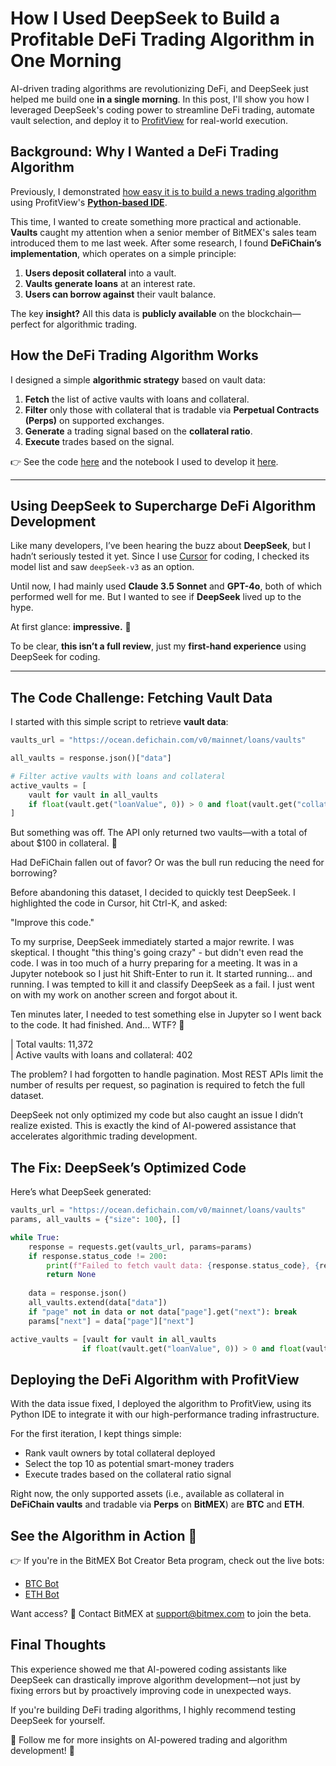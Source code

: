 # How I Used DeepSeek to Build a Profitable DeFi Trading Algorithm in One Morning

AI-driven trading algorithms are revolutionizing DeFi, and DeepSeek just helped me build one **in a single morning**. In this post, I'll show you how I leveraged DeepSeek's coding power to streamline DeFi trading, automate vault selection, and deploy it to [ProfitView](https://profitview.net) for real-world execution.

## Background: Why I Wanted a DeFi Trading Algorithm  

Previously, I demonstrated [how easy it is to build a news trading algorithm](https://profitview.net/blog/what-i-learned-when-building-an-ai-news-trading-bot) using ProfitView's [**Python-based IDE**](https://profitview.net/docs/trading/).  

This time, I wanted to create something more practical and actionable. **Vaults** caught my attention when a senior member of BitMEX's sales team introduced them to me last week. After some research, I found **DeFiChain’s implementation**, which operates on a simple principle:

1. **Users deposit collateral** into a vault.
2. **Vaults generate loans** at an interest rate.
3. **Users can borrow against** their vault balance.

The key **insight?** All this data is **publicly available** on the blockchain—perfect for algorithmic trading.

## How the DeFi Trading Algorithm Works  

I designed a simple **algorithmic strategy** based on vault data:

1. **Fetch** the list of active vaults with loans and collateral.
2. **Filter** only those with collateral that is tradable via **Perpetual Contracts (Perps)** on supported exchanges.
3. **Generate** a trading signal based on the **collateral ratio**.
4. **Execute** trades based on the signal.

👉 See the code [here](/src/VaultFollow.py) and the notebook I used to develop it [here](/src/vault-face.ipynb).

---

## Using DeepSeek to Supercharge DeFi Algorithm Development  

Like many developers, I’ve been hearing the buzz about **DeepSeek**, but I hadn’t seriously tested it yet. Since I use [Cursor](https://www.cursor.com/) for coding, I checked its model list and saw `deepSeek-v3` as an option.  

Until now, I had mainly used **Claude 3.5 Sonnet** and **GPT-4o**, both of which performed well for me. But I wanted to see if **DeepSeek** lived up to the hype.

At first glance: **impressive.** 🚀  

To be clear, **this isn’t a full review**, just my **first-hand experience** using DeepSeek for coding. 

---

## The Code Challenge: Fetching Vault Data  

I started with this simple script to retrieve **vault data**:

```python
vaults_url = "https://ocean.defichain.com/v0/mainnet/loans/vaults"

all_vaults = response.json()["data"]

# Filter active vaults with loans and collateral
active_vaults = [
    vault for vault in all_vaults
    if float(vault.get("loanValue", 0)) > 0 and float(vault.get("collateralValue", 0)) > 0
]
```

But something was off. The API only returned two vaults—with a total of about $100 in collateral. 🤔

Had DeFiChain fallen out of favor? Or was the bull run reducing the need for borrowing?

Before abandoning this dataset, I decided to quickly test DeepSeek. I highlighted the code in Cursor, hit Ctrl-K, and asked:

"Improve this code."

To my surprise, DeepSeek immediately started a major rewrite. I was skeptical. I thought "this thing's going crazy" - but didn't even read the code. I was in too much of a hurry preparing for a meeting. It was in a Jupyter notebook so I just hit Shift-Enter to run it. It started running... and running. I was tempted to kill it and classify DeepSeek as a fail. I just went on with my work on another screen and forgot about it.

Ten minutes later, I needed to test something else in Jupyter so I went back to the code. It had finished. And... WTF? 🤯

| Total vaults: 11,372  
| Active vaults with loans and collateral: 402  

The problem? I had forgotten to handle pagination. Most REST APIs limit the number of results per request, so pagination is required to fetch the full dataset.

DeepSeek not only optimized my code but also caught an issue I didn’t realize existed. This is exactly the kind of AI-powered assistance that accelerates algorithmic trading development.

## The Fix: DeepSeek’s Optimized Code

Here’s what DeepSeek generated:

```python
vaults_url = "https://ocean.defichain.com/v0/mainnet/loans/vaults"
params, all_vaults = {"size": 100}, []

while True:
    response = requests.get(vaults_url, params=params)
    if response.status_code != 200:
        print(f"Failed to fetch vault data: {response.status_code}, {response.text}")
        return None
        
    data = response.json()
    all_vaults.extend(data["data"])
    if "page" not in data or not data["page"].get("next"): break
    params["next"] = data["page"]["next"]

active_vaults = [vault for vault in all_vaults 
                if float(vault.get("loanValue", 0)) > 0 and float(vault.get("collateralValue", 0)) > 0]
```

## Deploying the DeFi Algorithm with ProfitView

With the data issue fixed, I deployed the algorithm to ProfitView, using its Python IDE to integrate it with our high-performance trading infrastructure.

For the first iteration, I kept things simple:

- Rank vault owners by total collateral deployed
- Select the top 10 as potential smart-money traders
- Execute trades based on the collateral ratio signal

Right now, the only supported assets (i.e., available as collateral in **DeFiChain vaults** and tradable via **Perps** on **BitMEX**) are **BTC** and **ETH**.

## See the Algorithm in Action 🚀

👉 If you're in the BitMEX Bot Creator Beta program, check out the live bots:

* [BTC Bot](https://www.bitmex.com/app/trade/XBTUSD?botId=58a12c25-5f3c-4908-bd4f-eb3f0ccdcad5&action=share)
* [ETH Bot](https://www.bitmex.com/app/trade/ETHUSD?botId=3023d6ed-f9bf-4b6a-a664-699ae85cfb0a&action=share)

Want access?
📩 Contact BitMEX at [support@bitmex.com](mailto:support@bitmex.com) to join the beta.

## Final Thoughts

This experience showed me that AI-powered coding assistants like DeepSeek can drastically improve algorithm development—not just by fixing errors but by proactively improving code in unexpected ways.

If you're building DeFi trading algorithms, I highly recommend testing DeepSeek for yourself.

🔔 Follow me for more insights on AI-powered trading and algorithm development! 🚀

